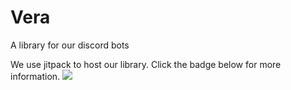 # Vera
A library for our discord bots

We use jitpack to host our library. Click the badge below for more information.
[![](https://jitpack.io/v/Team-Creative-Name/Vera.svg)](https://jitpack.io/#Team-Creative-Name/Vera)